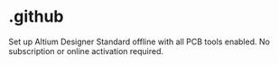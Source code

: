 # .github
Set up Altium Designer Standard offline with all PCB tools enabled. No subscription or online activation required.

